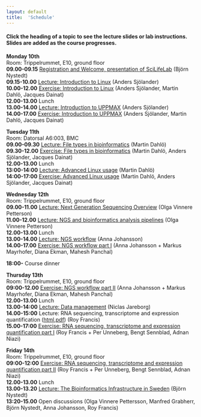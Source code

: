 ```yaml
---
layout: default
title:  'Schedule'
---
```


#### Click the heading of a topic to see the lecture slides or lab instructions. Slides are added as the course progresses.




**Monday 10th**  
Room: Trippelrummet, E10, ground floor  
**09.00-09.15** [Registration and Welcome, presentation of SciLifeLab]() (Björn Nystedt)  
**09.15-10.00** [Lecture: Introduction to Linux](slides/linux-tutorial.pdf) (Anders Sjölander)  
**10.00-12.00** [Exercise: Introduction to Linux](labs/linux-intro) (Anders Sjölander, Martin Dahlö, Jacques Dainat)  
**12.00-13.00** Lunch  
**13.00-14.00** [Lecture: Introduction to UPPMAX](slides/UPPMAX-tutorial.pdf) (Anders Sjölander)  
**14.00-17.00** [Exercise: Introduction to UPPMAX](labs/uppmax-intro) (Anders Sjölander, Martin Dahlö, Jacques Dainat)  

**Tuesday 11th**  
Room: Datorsal A6:003, BMC  
**09.00-09.30** [Lecture: File types in bioinformatics](slides/file_types.pdf) (Martin Dahlö)  
**09.30-12.00** [Exercise: File types in bioinformatics](labs/filetypes) (Martin Dahlö, Anders Sjölander, Jacques Dainat)  
**12.00-13.00** Lunch  
**13:00-14:00** [Lecture: Advanced Linux usage](slides/advanced_linux.pdf) (Martin Dahlö)  
**14:00-17:00** [Exercise: Advanced Linux usage](labs/loops_lab) (Martin Dahlö, Anders Sjölander, Jacques Dainat)  

**Wednesday 12th**  
Room: Trippelrummet, E10, ground floor  
**09.00-11.00** [Lecture: Next Generation Sequencing Overview]() (Olga Vinnere Petterson)  
**11.00-12.00** [Lecture: NGS and bioinformatics analysis pipelines]() (Olga Vinnere Petterson)  
**12.00-13.00** Lunch  
**13.00-14.00** [Lecture: NGS workflow](slides/NGS_workflow.pdf) (Anna Johansson)  
**14.00-17.00** [Exercise: NGS workflow part I](labs/NGS_workflow) (Anna Johansson + Markus Mayrhofer, Diana Ekman, Mahesh Panchal)  

**18:00-** Course dinner

**Thursday 13th**  
Room: Trippelrummet, E10, ground floor  
**09:00-12.00** [Exercise: NGS workflow part II](labs/NGS_workflow) (Anna Johansson + Markus Mayrhofer, Diana Ekman, Mahesh Panchal)  
**12.00-13.00** Lunch  
**13.00-14:00** [Lecture: Data management](slides/2018-09-13_Data_Management_for_NGS_course.pdf) (Niclas Jareborg)  
**14.00-15:00** Lecture: RNA sequencing, transcriptome and expression quantification  ([html](slides/rnaseq/talk.html),[pdf](slides/rnaseq/talk.pdf)) (Roy Francis)  
**15.00-17:00** [Exercise: RNA sequencing, transcriptome and expression quantification part I](labs/rnaseq/lab.html) (Roy Francis + Per Unneberg, Bengt Sennblad, Adnan Niazi)  

**Friday 14th**  
Room: Trippelrummet, E10, ground floor  
**09:00-12:00** [Exercise: RNA sequencing, transcriptome and expression quantification part II](labs/rnaseq/lab.html) (Roy Francis + Per Unneberg, Bengt Sennblad, Adnan Niazi)  
**12.00-13.00** Lunch  
**13.00-13.20** [Lecture: The Bioinformatics Infrastructure in Sweden]() (Björn Nystedt)    
**13:20-15.00** Open discussions (Olga Vinnere Pettersson, Manfred Grabherr, Björn Nystedt, Anna Johansson, Roy Francis)  
